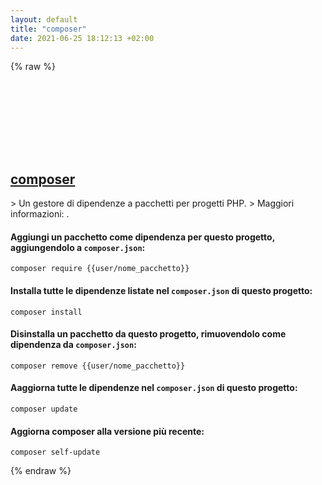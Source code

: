 ```yaml
---
layout: default
title: "composer"
date: 2021-06-25 18:12:13 +02:00
---
```

{% raw %}
<h2 id="composer">
  <a href="/it/common/composer.html">composer</a> <a href="#composer"><svg class="icon">
    <use href="/assets/images/unicode_sprite.svg#link" />
  </svg></a>
</h2>
> Un gestore di dipendenze a pacchetti per progetti PHP.
> Maggiori informazioni: <https://getcomposer.org/>.

#### Aggiungi un pacchetto come dipendenza per questo progetto, aggiungendolo a `composer.json`:
```shell
composer require {{user/nome_pacchetto}}
```
#### Installa tutte le dipendenze listate nel `composer.json` di questo progetto:
```shell
composer install
```
#### Disinstalla un pacchetto da questo progetto, rimuovendolo come dipendenza da `composer.json`:
```shell
composer remove {{user/nome_pacchetto}}
```
#### Aaggiorna tutte le dipendenze nel `composer.json` di questo progetto:
```shell
composer update
```
#### Aggiorna composer alla versione più recente:
```shell
composer self-update
```
{% endraw %}